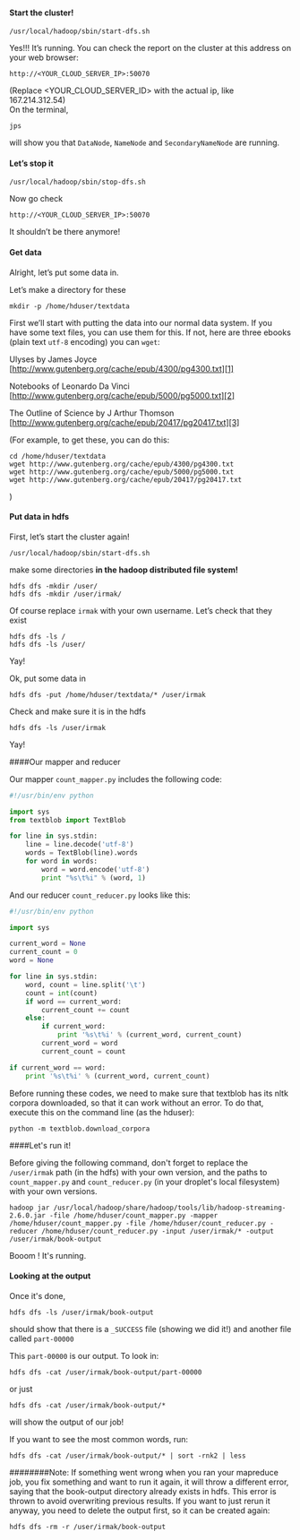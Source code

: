 #### Start the cluster!

    /usr/local/hadoop/sbin/start-dfs.sh

Yes!!! It’s running. You can check the report on the cluster at this
address on your web browser:

    http://<YOUR_CLOUD_SERVER_IP>:50070

(Replace <YOUR_CLOUD_SERVER_ID> with the actual ip, like 167.214.312.54)    
On the terminal,

    jps

will show you that `DataNode`, `NameNode` and `SecondaryNameNode` are running.

#### Let’s stop it

    /usr/local/hadoop/sbin/stop-dfs.sh

Now go check

    http://<YOUR_CLOUD_SERVER_IP>:50070

It shouldn’t be there anymore!

#### Get data

Alright, let’s put some data in.

Let’s make a directory for these

    mkdir -p /home/hduser/textdata

First we’ll start with putting the data into our normal data system.
If you have some text files, you can use them for this.
If not, here are three ebooks (plain text `utf-8` encoding) you can
`wget`:

Ulyses by James Joyce    
[http://www.gutenberg.org/cache/epub/4300/pg4300.txt][1]   

Notebooks of Leonardo Da Vinci    
[http://www.gutenberg.org/cache/epub/5000/pg5000.txt][2]   

The Outline of Science by J Arthur Thomson    
[http://www.gutenberg.org/cache/epub/20417/pg20417.txt][3]   

(For example, to get these, you can do this:

    cd /home/hduser/textdata
    wget http://www.gutenberg.org/cache/epub/4300/pg4300.txt
    wget http://www.gutenberg.org/cache/epub/5000/pg5000.txt
    wget http://www.gutenberg.org/cache/epub/20417/pg20417.txt
    
)

#### Put data in hdfs

First, let’s start the cluster again!

    /usr/local/hadoop/sbin/start-dfs.sh

make some directories **in the hadoop distributed file system!**

    hdfs dfs -mkdir /user/
    hdfs dfs -mkdir /user/irmak/

Of course replace `irmak` with your own username.
Let’s check that they exist

    hdfs dfs -ls /
    hdfs dfs -ls /user/

Yay!

Ok, put some data in

    hdfs dfs -put /home/hduser/textdata/* /user/irmak

Check and make sure it is in the hdfs

    hdfs dfs -ls /user/irmak

Yay!

####Our mapper and reducer

Our mapper `count_mapper.py` includes the following code:
```python
#!/usr/bin/env python

import sys
from textblob import TextBlob

for line in sys.stdin:
    line = line.decode('utf-8')
    words = TextBlob(line).words
    for word in words:
        word = word.encode('utf-8')
        print "%s\t%i" % (word, 1)
```

And our reducer `count_reducer.py` looks like this:
```python
#!/usr/bin/env python

import sys

current_word = None
current_count = 0
word = None

for line in sys.stdin:
    word, count = line.split('\t')
    count = int(count)
    if word == current_word:
        current_count += count
	else:
        if current_word:
	        print '%s\t%i' % (current_word, current_count)
		current_word = word
		current_count = count

if current_word == word:
    print '%s\t%i' % (current_word, current_count)
```

Before running these codes, we need to make sure that textblob has its nltk corpora downloaded, so that it can work without an error. To do that, execute this on the command line (as the hduser):

    python -m textblob.download_corpora

####Let's run it!

Before giving the following command, don't forget to replace the `/user/irmak` path (in the hdfs) with your own version, and the paths to `count_mapper.py` and `count_reducer.py` (in your droplet's local filesystem) with your own versions.

    hadoop jar /usr/local/hadoop/share/hadoop/tools/lib/hadoop-streaming-2.6.0.jar -file /home/hduser/count_mapper.py -mapper /home/hduser/count_mapper.py -file /home/hduser/count_reducer.py -reducer /home/hduser/count_reducer.py -input /user/irmak/* -output /user/irmak/book-output

Booom ! It's running.

#### Looking at the output
Once it's done,

    hdfs dfs -ls /user/irmak/book-output

should show that there is a `_SUCCESS` file (showing we did it!) and
another file called `part-00000`

This `part-00000` is our output. To look in:

    hdfs dfs -cat /user/irmak/book-output/part-00000

or just

    hdfs dfs -cat /user/irmak/book-output/*

will show the output of our job!

If you want to see the most common words, run:

    hdfs dfs -cat /user/irmak/book-output/* | sort -rnk2 | less

########Note:
If something went wrong when you ran your mapreduce job, you fix something and want to run it again, it will throw a different error, saying that the book-output directory already exists in hdfs. This error is thrown to avoid overwriting previous results. If you want to just rerun it anyway, you need to delete the output first, so it can be created again:

    hdfs dfs -rm -r /user/irmak/book-output
    
    

[1]: http://www.gutenberg.org/cache/epub/4300/pg4300.txt
[2]: http://www.gutenberg.org/cache/epub/5000/pg5000.txt
[3]: http://www.gutenberg.org/cache/epub/20417/pg20417.txt
